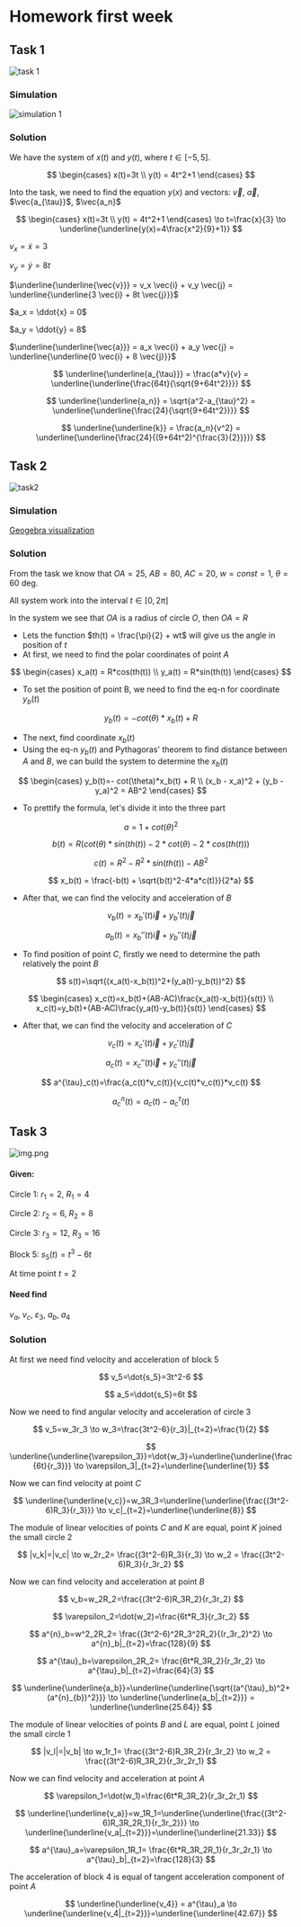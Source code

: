 # Homework first week

## Task 1

![task 1](assets/task1.png)

### Simulation

![simulation 1](assets/task1.gif)

### Solution

We have the system of $x(t)$ and $y(t)$, where $t\in[-5,5]$.

$$
\begin{cases}
x(t)=3t \\
y(t) = 4t^2+1
\end{cases}
$$

Into the task, we need to find the equation $y(x)$ and vectors: $\vec{v}$, $\vec{a}$, $\vec{a_{\tau}}$, $\vec{a_n}$

$$
\begin{cases}
x(t)=3t \\
y(t) = 4t^2+1
\end{cases} \to t=\frac{x}{3} \to \underline{\underline{y(x)=4\frac{x^2}{9}+1}}
$$

$v_x = \dot{x} = 3$

$v_y = \dot{y} = 8t$

$\underline{\underline{\vec{v}}} = v_x \vec{i} + v_y \vec{j} = \underline{\underline{3 \vec{i} + 8t \vec{j}}}$

$a_x = \ddot{x} = 0$

$a_y = \ddot{y} = 8$

$\underline{\underline{\vec{a}}} = a_x \vec{i} + a_y \vec{j} = \underline{\underline{0 \vec{i} + 8 \vec{j}}}$

$$
\underline{\underline{a_{\tau}}} = \frac{a*v}{v} = \underline{\underline{\frac{64t}{\sqrt{9+64t^2}}}}
$$

$$
\underline{\underline{a_n}} = \sqrt{a^2-a_{\tau}^2} = \underline{\underline{\frac{24}{\sqrt{9+64t^2}}}}
$$

$$
\underline{\underline{k}} = \frac{a_n}{v^2} = \underline{\underline{\frac{24}{(9+64t^2)^{\frac{3}{2}}}}}
$$

## Task 2

![task2](assets/task2.png)

### Simulation

[Geogebra visualization](https://www.geogebra.org/m/kpebm7du)

### Solution

From the task we know that $OA = 25$, $AB = 80$, $AC = 20$, $w=const=1$, $\theta = 60$ deg.

All system work into the interval $t\in[0,2\pi]$

In the system we see that $OA$ is a radius of circle $O$, then $OA=R$

* Lets the function $th(t) = \frac{\pi}{2} + wt$ will give us the angle in position of $t$
* At first, we need to find the polar coordinates of point $A$

$$
\begin{cases}
x_a(t) = R*cos(th(t)) \\
y_a(t) = R*sin(th(t))
\end{cases}
$$

* To set the position of point B, we need to find the eq-n for coordinate $y_b(t)$

$$
y_b(t)=- cot(\theta)*x_b(t) + R
$$

* The next, find coordinate $x_b(t)$
* Using the eq-n $y_b(t)$ and Pythagoras' theorem to find distance between $A$ and $B$, we can build the system to
  determine the $x_b(t)$

$$
\begin{cases}
y_b(t)=- cot(\theta)*x_b(t) + R \\
(x_b - x_a)^2 + (y_b - y_a)^2 = AB^2
\end{cases}
$$

* To prettify the formula, let's divide it into the three part

$$
a = 1+cot(\theta)^2
$$

$$
b(t) = R(cot(\theta)*sin(th(t)) -2*cot(\theta)-2*cos(th(t)))
$$

$$
c(t) = R^2-R^2*sin(th(t))-AB^2
$$

$$
x_b(t) = \frac{-b(t) + \sqrt{b(t)^2-4*a*c(t)}}{2*a}
$$

* After that, we can find the velocity and acceleration of $B$

$$
v_b(t)=x_b'(t)\vec{i}+y_b'(t)\vec{j}
$$

$$
a_b(t)=x_b''(t)\vec{i}+y_b''(t)\vec{j}
$$

* To find position of point $C$, firstly we need to determine the path relatively the point $B$

$$
s(t)=\sqrt{(x_a(t)-x_b(t))^2+(y_a(t)-y_b(t))^2}
$$

$$
\begin{cases}
x_c(t)=x_b(t)+(AB-AC)\frac{x_a(t)-x_b(t)}{s(t)} \\
x_c(t)=y_b(t)+(AB-AC)\frac{y_a(t)-y_b(t)}{s(t)}
\end{cases}
$$

* After that, we can find the velocity and acceleration of $C$

$$
v_c(t)=x_c'(t)\vec{i}+y_c'(t)\vec{j}
$$

$$
a_c(t)=x_c''(t)\vec{i}+y_c''(t)\vec{j}
$$

$$
a^{\tau}_c(t)=\frac{a_c(t)*v_c(t)}{v_c(t)*v_c(t)}*v_c(t)
$$

$$
a^{n}_c(t)=a_c(t) - a^{\tau}_c(t)
$$

## Task 3

![img.png](assets/task3.png)

#### Given:

Circle 1: $r_1=2$, $R_1=4$

Circle 2: $r_2=6$, $R_2=8$

Circle 3: $r_3=12$, $R_3=16$

Block 5: $s_5(t)=t^3-6t$

At time point $t=2$

#### Need find

$v_a$, $v_c$, $\varepsilon_3$, $a_b$, $a_4$

### Solution

At first we need find velocity and acceleration of block 5

$$
v_5=\dot{s_5}=3t^2-6
$$

$$
a_5=\ddot{s_5}=6t
$$

Now we need to find angular velocity and acceleration of circle 3

$$
v_5=w_3r_3 \to w_3=\frac{3t^2-6}{r_3}|_{t=2}=\frac{1}{2}
$$

$$
\underline{\underline{\varepsilon_3}}=\dot{w_3}=\underline{\underline{\frac{6t}{r_3}}} \to \varepsilon_3|_{t=2}=\underline{\underline{1}}
$$

Now we can find velocity at point $C$

$$
\underline{\underline{v_c}}=w_3R_3=\underline{\underline{\frac{(3t^2-6)R_3}{r_3}}} \to v_c|_{t=2}=\underline{\underline{8}}
$$

The module of linear velocities of points $C$ and $K$ are equal, point $K$ joined the small circle 2

$$
|v_k|=|v_c| \to w_2r_2= \frac{(3t^2-6)R_3}{r_3} \to w_2 = \frac{(3t^2-6)R_3}{r_3r_2}
$$

Now we can find velocity and acceleration at point $B$

$$
v_b=w_2R_2=\frac{(3t^2-6)R_3R_2}{r_3r_2}
$$

$$
\varepsilon_2=\dot(w_2)=\frac{6t*R_3}{r_3r_2}
$$

$$
a^{n}_b=w^2_2R_2= \frac{(3t^2-6)^2R_3^2R_2}{(r_3r_2)^2} \to a^{n}_b|_{t=2}=\frac{128}{9}
$$

$$
a^{\tau}_b=\varepsilon_2R_2= \frac{6t*R_3R_2}{r_3r_2} \to a^{\tau}_b|_{t=2}=\frac{64}{3}
$$

$$
\underline{\underline{a_b}}=\underline{\underline{\sqrt{(a^{\tau}_b)^2+(a^{n}_{b})^2}}} \to \underline{\underline{a_b|_{t=2}}} = \underline{\underline{25.64}}
$$

The module of linear velocities of points $B$ and $L$ are equal, point $L$ joined the small circle 1

$$
|v_l|=|v_b| \to w_1r_1= \frac{(3t^2-6)R_3R_2}{r_3r_2} \to w_2 = \frac{(3t^2-6)R_3R_2}{r_3r_2r_1}
$$

Now we can find velocity and acceleration at point $A$

$$
\varepsilon_1=\dot(w_1)=\frac{6t*R_3R_2}{r_3r_2r_1}
$$

$$
\underline{\underline{v_a}}=w_1R_1=\underline{\underline{\frac{(3t^2-6)R_3R_2R_1}{r_3r_2}}} \to \underline{\underline{v_a|_{t=2}}}=\underline{\underline{21.33}}
$$

$$
a^{\tau}_a=\varepsilon_1R_1= \frac{6t*R_3R_2R_1}{r_3r_2r_1} \to a^{\tau}_b|_{t=2}=\frac{128}{3}
$$

The acceleration of block 4 is equal of tangent acceleration component of point $A$

$$
\underline{\underline{v_4}} = a^{\tau}_a \to \underline{\underline{v_4|_{t=2}}}=\underline{\underline{42.67}}
$$

